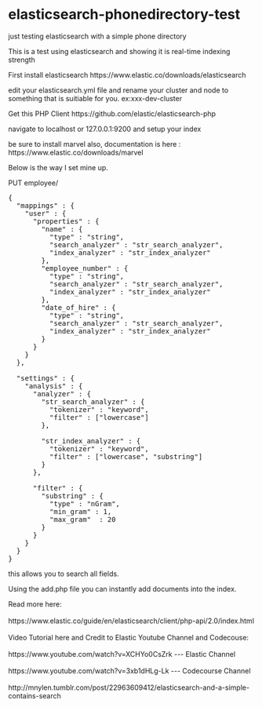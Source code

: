 # elasticsearch-phonedirectory-test
just testing elasticsearch with a simple phone directory

<p>This is a test using elasticsearch and showing it is real-time indexing strength</p>

<p>First install elasticsearch https://www.elastic.co/downloads/elasticsearch</p> 

<p>edit your elasticsearch.yml file and rename your cluster and node to something that is suitiable for you. ex:xxx-dev-cluster</p>

<p>Get this PHP Client https://github.com/elastic/elasticsearch-php </p>

<p>navigate to localhost or 127.0.0.1:9200 and setup your index</p>
<p>be sure to install marvel also, documentation is here : https://www.elastic.co/downloads/marvel</p>

<p>Below is the way I set mine up. </p>

PUT employee/
<pre>{
  "mappings" : {
    "user" : {
      "properties" : {
        "name" : {
          "type" : "string",
          "search_analyzer" : "str_search_analyzer",
          "index_analyzer" : "str_index_analyzer"
        },
        "employee_number" : {
          "type" : "string",
          "search_analyzer" : "str_search_analyzer",
          "index_analyzer" : "str_index_analyzer"
        },
        "date_of_hire" : {
          "type" : "string",
          "search_analyzer" : "str_search_analyzer",
          "index_analyzer" : "str_index_analyzer"
        }
      }
    }
  },

  "settings" : {
    "analysis" : {
      "analyzer" : {
        "str_search_analyzer" : {
          "tokenizer" : "keyword",
          "filter" : ["lowercase"]
        },

        "str_index_analyzer" : {
          "tokenizer" : "keyword",
          "filter" : ["lowercase", "substring"]
        }
      },

      "filter" : {
        "substring" : {
          "type" : "nGram",
          "min_gram" : 1,
          "max_gram"  : 20
        }
      }
    }
  }
}
</pre>
<p>this allows you to search all fields. </p>

<p>Using the add.php file you can instantly add documents into the index. </p>

<p>Read more here:<br /><br />
https://www.elastic.co/guide/en/elasticsearch/client/php-api/2.0/index.html<br /><br />
Video Tutorial here and Credit to Elastic Youtube Channel and Codecouse:<br /><br />
https://www.youtube.com/watch?v=XCHYo0CsZrk --- Elastic Channel<br /><br />
https://www.youtube.com/watch?v=3xb1dHLg-Lk --- Codecourse Channel<br /><br />
http://mnylen.tumblr.com/post/22963609412/elasticsearch-and-a-simple-contains-search<br /><br />
</p>
